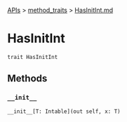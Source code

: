 [APIs](../index.md) > [method_traits](./index.md) > [HasInitInt.md]()

# HasInitInt

```
trait HasInitInt
```

## Methods

### `__init__`

```
__init__[T: Intable](out self, x: T)
```
